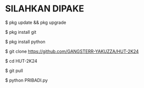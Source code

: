 # SILAHKAN DIPAKE


$ pkg update && pkg upgrade

$ pkg install git

$ pkg install python

$ git clone https://github.com/GANGSTERR-YAKUZZA/HUT-2K24

$ cd HUT-2K24

$ git pull

$ python PRIBADI.py
